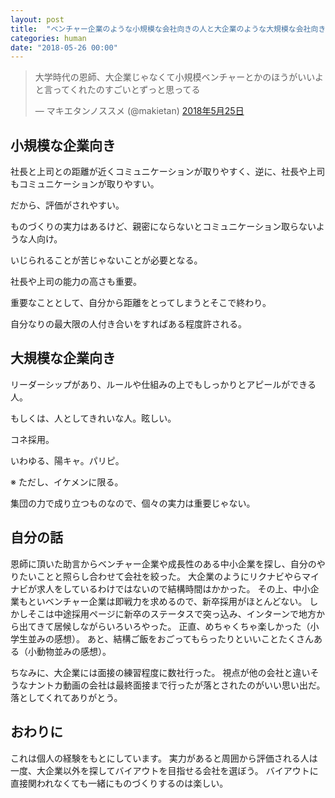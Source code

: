 ```yaml
---
layout: post
title:  "ベンチャー企業のような小規模な会社向きの人と大企業のような大規模な会社向きの人"
categories: human
date: "2018-05-26 00:00"
---
```


<blockquote class="twitter-tweet  tw-align-center" data-lang="ja"><p lang="ja" dir="ltr">大学時代の恩師、大企業じゃなくて小規模ベンチャーとかのほうがいいよと言ってくれたのすごいとずっと思ってる</p>&mdash; マキエタンノススメ (@makietan) <a href="https://twitter.com/makietan/status/999899201529044993?ref_src=twsrc%5Etfw">2018年5月25日</a></blockquote>
<script async src="https://platform.twitter.com/widgets.js" charset="utf-8"></script>

## 小規模な企業向き

社長と上司との距離が近くコミュニケーションが取りやすく、逆に、社長や上司もコミュニケーションが取りやすい。

だから、評価がされやすい。

ものづくりの実力はあるけど、親密にならないとコミュニケーション取らないような人向け。

いじられることが苦じゃないことが必要となる。

社長や上司の能力の高さも重要。

重要なこととして、自分から距離をとってしまうとそこで終わり。

自分なりの最大限の人付き合いをすればある程度許される。

## 大規模な企業向き

リーダーシップがあり、ルールや仕組みの上でもしっかりとアピールができる人。

もしくは、人としてきれいな人。眩しい。

コネ採用。

いわゆる、陽キャ。パリピ。

※ ただし、イケメンに限る。

集団の力で成り立つものなので、個々の実力は重要じゃない。

## 自分の話

恩師に頂いた助言からベンチャー企業や成長性のある中小企業を探し、自分のやりたいことと照らし合わせて会社を絞った。
大企業のようにリクナビやらマイナビが求人をしているわけではないので結構時間はかかった。
その上、中小企業もといベンチャー企業は即戦力を求めるので、新卒採用がほとんどない。
しかしそこは中途採用ページに新卒のステータスで突っ込み、インターンで地方から出てきて居候しながらいろいろやった。
正直、めちゃくちゃ楽しかった（小学生並みの感想）。
あと、結構ご飯をおごってもらったりといいことたくさんある（小動物並みの感想）。

ちなみに、大企業には面接の練習程度に数社行った。
視点が他の会社と違いそうなナントカ動画の会社は最終面接まで行ったが落とされたのがいい思い出だ。
落としてくれてありがとう。

## おわりに

これは個人の経験をもとにしています。
実力があると周囲から評価される人は一度、大企業以外を探してバイアウトを目指せる会社を選ぼう。
バイアウトに直接関われなくても一緒にものづくりするのは楽しい。
